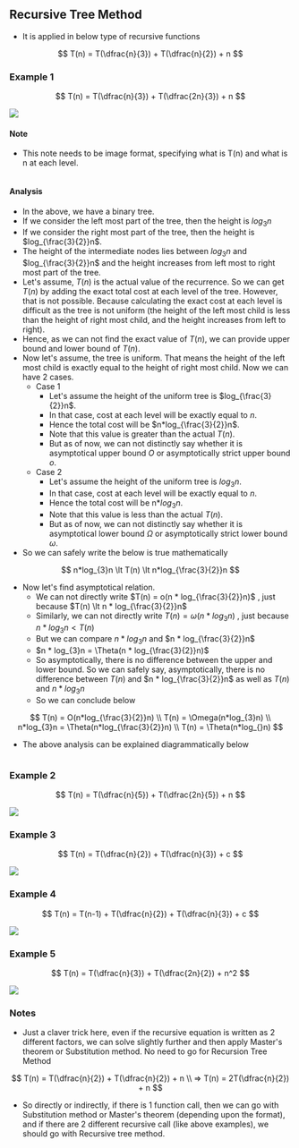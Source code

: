 ## Recursive Tree Method
- It is applied in below type of recursive functions

$$
T(n) = T(\dfrac{n}{3}) + T(\dfrac{n}{2}) + n
$$

### Example 1

$$
T(n) = T(\dfrac{n}{3}) + T(\dfrac{2n}{3}) + n
$$

![](./images/Example%201.jpg)

#### Note
- This note needs to be image format, specifying what is T(n) and what is n at each level.

![]()

#### Analysis
- In the above, we have a binary tree. 
- If we consider the left most part of the tree, then the height is $log_{3}n$
- If we consider the right most part of the tree, then the height is $log_{\frac{3}{2}}n$.
- The height of the intermediate nodes lies between $log_{3}n$ and $log_{\frac{3}{2}}n$ and the height increases from left most to right most part of the tree.
- Let's assume, $T(n)$ is the actual value of the recurrence. So we can get $T(n)$ by adding the exact total cost at each level of the tree. However, that is not possible. Because calculating the exact cost at each level is difficult as the tree is not uniform (the height of the left most child is less than the height of right most child, and the height increases from left to right).
- Hence, as we can not find the exact value of $T(n)$, we can provide upper bound and lower bound of $T(n)$.
- Now let's assume, the tree is uniform. That means the height of the left most child is exactly equal to the height of right most child. Now we can have 2 cases.
    - Case 1
        - Let's assume the height of the uniform tree is $log_{\frac{3}{2}}n$. 
        - In that case, cost at each level will be exactly equal to $n$. 
        - Hence the total cost will be $n*log_{\frac{3}{2}}n$. 
        - Note that this value is greater than the actual $T(n)$. 
        - But as of now, we can not distinctly say whether it is asymptotical upper bound $O$ or asymptotically strict upper bound $o$.
    - Case 2
        - Let's assume the height of the uniform tree is $log_{3}n$.
        - In that case, cost at each level will be exactly equal to $n$. 
        - Hence the total cost will be n*$log_{3}n$.
        - Note that this value is less than the actual $T(n)$.
        - But as of now, we can not distinctly say whether it is asymptotical lower bound $\Omega$ or asymptotically strict lower bound $\omega$.
- So we can safely write the below is true mathematically

$$
n*log_{3}n \lt T(n) \lt  n*log_{\frac{3}{2}}n
$$

- Now let's find asymptotical relation.
    - We can not directly write $T(n) = o(n * log_{\frac{3}{2}}n)$ , just because $T(n) \lt  n * log_{\frac{3}{2}}n$
    - Similarly, we can not directly write $T(n)=\omega(n * log_{3}n)$ , just because $n * log_{3}n \lt T(n)$
    - But we can compare $n * log_{3}n$ and $n * log_{\frac{3}{2}}n$
    - $n * log_{3}n = \Theta(n * log_{\frac{3}{2}}n)$
    - So asymptotically, there is no difference between the upper and lower bound. So we can safely say, asymptotically, there is no difference between $T(n)$ and $n * log_{\frac{3}{2}}n$ as well as $T(n)$ and $n * log_{3}n$
    - So we can conclude below
    
$$
T(n) = O(n*log_{\frac{3}{2}}n) \\
T(n) = \Omega(n*log_{3}n) \\
n*log_{3}n = \Theta(n*log_{\frac{3}{2}}n) \\
T(n) = \Theta(n*log_{}n)
$$

- The above analysis can be explained diagrammatically below

![]()

### Example 2

$$
T(n) = T(\dfrac{n}{5}) + T(\dfrac{2n}{5}) + n
$$

![](./images/Example%202.jpg)

### Example 3

$$
T(n) = T(\dfrac{n}{2}) + T(\dfrac{n}{3}) + c
$$

![](./images/Example%203.jpg)

### Example 4

$$
T(n) = T(n-1) + T(\dfrac{n}{2}) + T(\dfrac{n}{3}) + c
$$

![](./images/Example%204.jpg)

### Example 5

$$
T(n) = T(\dfrac{n}{3}) + T(\dfrac{2n}{2}) + n^2
$$

![](./images/Example%205.jpg)


### Notes
- Just a claver trick here, even if the recursive equation is written as 2 different factors, we can solve slightly further and then apply Master's theorem or Substitution method. No need to go for Recursion Tree Method

$$
T(n) = T(\dfrac{n}{2}) + T(\dfrac{n}{2}) + n
\\
=> T(n) = 2T(\dfrac{n}{2}) + n
$$

- So directly or indirectly, if there is 1 function call, then we can go with Substitution method or Master's theorem (depending upon the format), and if there are 2 different recursive call (like above examples), we should go with Recursive tree method.